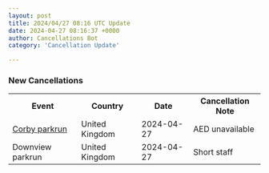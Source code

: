 ```yaml
---
layout: post
title: 2024/04/27 08:16 UTC Update
date: 2024-04-27 08:16:37 +0000
author: Cancellations Bot
category: 'Cancellation Update'

---
```


<h3>New Cancellations</h3>
<div class='hscrollable'>
<table style='width: 100%'>
    <tr>
        <th>Event</th>
        <th>Country</th>
        <th>Date</th>
        <th>Cancellation Note</th>
    </tr>
    <tr>
        <td><a href="https://www.parkrun.org.uk/corby">Corby parkrun</a></td>
        <td>United Kingdom</td>
        <td>2024-04-27</td>
        <td>AED unavailable</td>
    </tr>
    <tr>
        <td>Downview parkrun</td>
        <td>United Kingdom</td>
        <td>2024-04-27</td>
        <td>Short staff</td>
    </tr>
</table>
</div>
